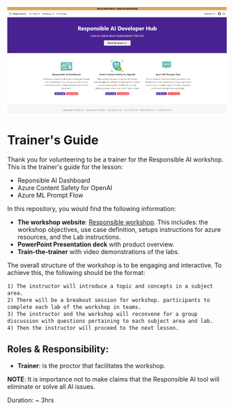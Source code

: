 ![](/img/cover.png)

# Trainer's Guide

Thank you for volunteering to be a trainer for the Responsible AI workshop. This is the trainer's guide for the lesson:

* Reponsible AI Dashboard
* Azure Content Safety for OpenAI
* Azure ML Prompt Flow

In this repository, you would find the following information:

- **The workshop website**: [Responsible workshop](https://rai-hub/website).   This includes: the workshop objectives, use case definition, setups instructions for azure resources, and the Lab instructions.
- **PowerPoint Presentation deck** with product overview.
- **Train-the-trainer** with video demonstrations of the labs. 

The overall structure of the workshop is to be engaging and interactive.  To achieve this, the following should be the format:

	1) The instructor will introduce a topic and concepts in a subject area.
	2) There will be a breakout session for workshop. participants to complete each lab of the workshop in teams.
	3) The instructor and the workshop will reconvene for a group discussion with questions pertaining to each subject area and lab.
	4) Then the instructor will proceed to the next lesson.


## Roles & Responsibility:

- **Trainer**: is the proctor that facilitates the workshop.
  
**NOTE**:  It is importance not to make claims that the Responsible AI tool will eliminate or solve all AI issues.

Duration:  ~ 3hrs

